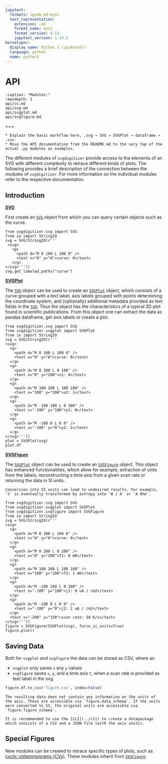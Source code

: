 ```yaml
---
jupytext:
  formats: ipynb,md:myst
  text_representation:
    extension: .md
    format_name: myst
    format_version: 0.13
    jupytext_version: 1.14.5
kernelspec:
  display_name: Python 3 (ipykernel)
  language: python
  name: python3
---
```


API
===

```{toctree}
:caption: "Modules:"
:maxdepth: 1
api/cv.md
api/svg.md
api/svgplot.md
api/svgfigure.md
```

+++

```{todo}
* Explain the basic workflow here, .svg → SVG → SVGPlot → dataframe → .csv.
* Move the API documentation from the README.md to the very top of the actual .py modules as examples.
```

The different modules of `svgdigitizer` provide access to the elements of an SVG with different complexity to retrace different kinds of plots.
The following provides a brief description of the connection between the modules of `svgdigitizer`. For more information on the individual modules refer to the respective documentation.

## Introduction

**[SVG](/api/svg)**

First create an [`SVG`](/api/svg) object from which you can query certain objects such as the curve.

```{code-cell} ipython3
from svgdigitizer.svg import SVG
from io import StringIO
svg = SVG(StringIO(r'''
 <svg>
   <g>
     <path d="M 0 100 L 100 0" />
     <text x="0" y="0">curve: 0</text>
   </g>
</svg>'''))
svg.get_labeled_paths("curve")
```

**[SVGPlot](/api/svgplot)**

The [`SVG`](/api/svg) object can be used to create an [`SVGPlot`](/api/svgplot) object, which consists of a curve grouped with a text label, axis
labels grouped with points determining the coordinate system, and (optionally) additional metadata provided as text fields in the [`SVG`](/api/svg). Thus the object has the characteristics of a typical 2D plot found in scientific publications.
From this object one can extract the data as pandas dataframe, get axis labels or create a plot.

```{code-cell} ipython3
from svgdigitizer.svg import SVG
from svgdigitizer.svgplot import SVGPlot
from io import StringIO
svg = SVG(StringIO(r'''
<svg>
  <g>
    <path d="M 0 100 L 100 0" />
    <text x="0" y="0">curve: 0</text>
  </g>
  <g>
    <path d="M 0 200 L 0 100" />
    <text x="0" y="200">x1: 0</text>
  </g>
  <g>
    <path d="M 100 200 L 100 100" />
    <text x="100" y="200">x2: 1</text>
  </g>
  <g>
    <path d="M -100 100 L 0 100" />
    <text x="-100" y="100">y1: 0</text>
  </g>
  <g>
    <path d="M -100 0 L 0 0" />
    <text x="-100" y="0">y2: 1</text>
  </g>
</svg>'''))
plot = SVGPlot(svg)
plot.df
```

**[SVGFigure](/api/svgfigure)**

The [`SVGPlot`](/api/svgplot) object can be used to create an [`SVGFigure`](/api/svgfigure) object. This object has enhanced functionalities, which allow for example, extraction of units from the labels, reconstructing a time axis from a given scan rate or returning the data in SI units.

```{warning}
Conversion into SI units can lead to undesired results. For example, `V` is eventually transformed by astropy into `W / A` or `A Ohm`.
```

```{code-cell} ipython3
from svgdigitizer.svg import SVG
from svgdigitizer.svgplot import SVGPlot
from svgdigitizer.svgfigure import SVGFigure
from io import StringIO
svg = SVG(StringIO(r'''
<svg>
  <g>
    <path d="M 0 100 L 100 0" />
    <text x="0" y="0">curve: 0</text>
  </g>
  <g>
    <path d="M 0 200 L 0 100" />
    <text x="0" y="200">T1: 0 mK</text>
  </g>
  <g>
    <path d="M 100 200 L 100 100" />
    <text x="100" y="200">T2: 1 mK</text>
  </g>
  <g>
    <path d="M -100 100 L 0 100" />
    <text x="-100" y="100">j1: 0 uA / cm2</text>
  </g>
  <g>
    <path d="M -100 0 L 0 0" />
    <text x="-100" y="0">j2: 1 uA / cm2</text>
  </g>
  <text x="-200" y="330">scan rate: 50 K/s</text>
</svg>'''))
figure = SVGFigure(SVGPlot(svg), force_si_units=True)
figure.plot()
```

## Saving Data

Both for `svgplot` and `svgfigure` the data can be stored as CSV, where an
* `svgplot` only saves `x` any `y` values
* `svgfigure` saves `x`, `y`, and a time axis `t`, when a scan rate is provided as text label in the svg.

```python
figure.df.to_csv('figure.csv', index=False)
```

```{warning}
The resulting data does not contain any information on the units of the axis. These are accessible via `figure.data_schema`. If the units were converted to SI, the original units are accessible via `figure.figure_schema`.

It is recommended to use the [CLI](../cli) to create a datapackage which consists of a CSV and a JSON file (with the axis units).
```

## Special Figures

New modules can be created to retrace specific types of plots, such as [cyclic voltammograms (CVs)](/api/cv). These modules inherit from [`SVGFigure`](/api/svgfigure).
